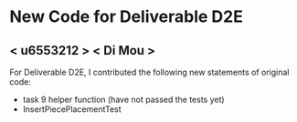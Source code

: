# New Code for Deliverable D2E

## < u6553212 > < Di Mou >

For Deliverable D2E, I contributed the following new statements of original code:

- task 9 helper function (have not passed the tests yet)
- InsertPiecePlacementTest 